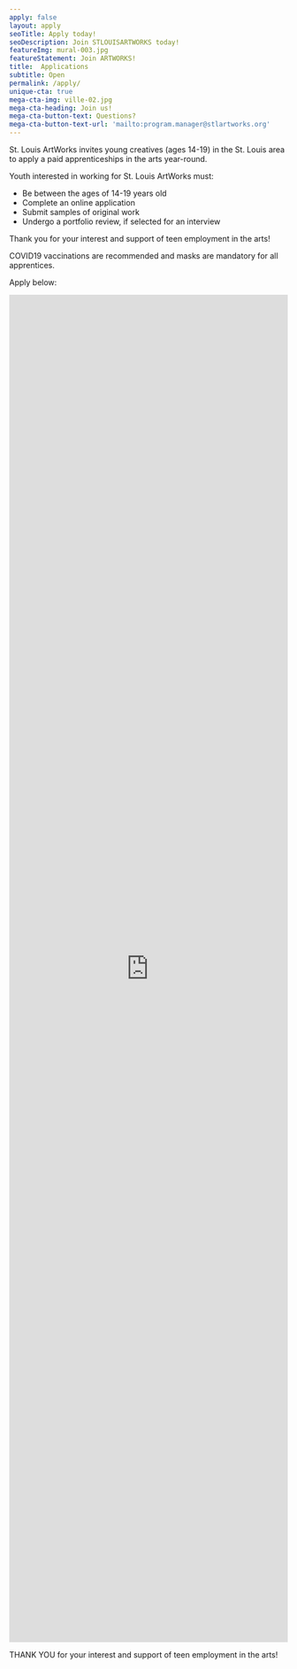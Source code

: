 ```yaml
---
apply: false
layout: apply
seoTitle: Apply today!
seoDescription: Join STLOUISARTWORKS today!
featureImg: mural-003.jpg
featureStatement: Join ARTWORKS!
title:  Applications
subtitle: Open
permalink: /apply/
unique-cta: true
mega-cta-img: ville-02.jpg
mega-cta-heading: Join us!
mega-cta-button-text: Questions?
mega-cta-button-text-url: 'mailto:program.manager@stlartworks.org'
---
```

St. Louis ArtWorks invites young creatives (ages 14-19) in the St. Louis area to apply a paid apprenticeships in the arts year-round.

Youth interested in working for St. Louis ArtWorks must:

- Be between the ages of 14-19 years old
- Complete an online application
- Submit samples of original work
- Undergo a portfolio review, if selected for an interview 

Thank you for your interest and support of teen employment in the arts!

COVID19 vaccinations are recommended and masks are mandatory for all apprentices.

<!--Sorry, applications are currently closed. There will be another opportunity to apply next season. Please check back later.-->

Apply below:

<!--Applications are accepted from Saturday, April 2nd until Friday, May 13th, 2022. -->
<!--The application closes on Wednesday, August 25th at 12 pm. -->

<!--The Summer Application closes June 8th and The Program Dates are June 14th-July 30th-->

<iframe style="width: 100%" src="https://docs.google.com/forms/d/e/1iwVrRVCewQkt_wAG5P3A7OgQjpk_Jwqlw7VsynbQ-As/viewform?embedded=true" width="100%" height="2435" frameborder="0" marginheight="0" marginwidth="0">Loading…</iframe>




THANK YOU for your interest and support of teen employment in the arts!